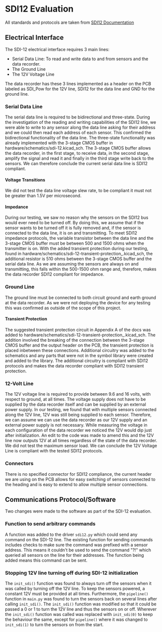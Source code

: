 # SDI12 Evaluation

All standards and protocols are taken from [SDI12 Documentation](https://www.sdi-12.org/current_specification/SDI-12_version-1_4-Jan-30-2021.pdf)

## Electrical Interface

The SDI-12 electrical interface requires 3 main lines:

- Serial Data Line: To read and write data to and from sensors and the data recorder.
- The Ground Line
- The 12V Voltage Line

The data recorder has these 3 lines implemented as a header on the PCB labeled as SDI_Pow for the 12V line, SDI12 for the data line and GND for the ground line.

### Serial Data Line

The serial data line is required to be bidirectional and three-state. During the investigation of the reading and writing capabilities of the SDI12 line, we were able to write to any sensor along the data line asking for their address and we could then read each address of each sensor. This confirmed the bidirectional functionality of the data line. The three-state functionality was already implemented with the 3-stage CMOS buffer in hardware/schematics/sdi-12.kicad_sch. The 3-stage CMOS buffer allows the data recorder, in the first stage, to receive data, in the second stage, amplify the signal and read it and finally in the third stage write back to the sensors. We can therefore conclude the current serial data line is SDI12 compliant.

#### Voltage Transitions

We did not test the data line voltage slew rate, to be compliant it must not be greater than 1.5V per microsecond.

#### Impedance

During our testing, we saw no reason why the sensors on the SDI12 bus would ever need to be turned off. By doing this, we assume that if the sensor wants to be turned off it is fully removed and, if the sensor is connected to the data line, it is on and transmitting. To meet SDI12 impedance protocols, the variable transistor between the data line and the 3-stage CMOS buffer must be between 500 and 1500 ohms when the transmitter is on. With the added transient protection during our testing, found in hardware/schematics/sdi-12-transient-protection_.kicad_sch, the additional resistor is 510 ohms between the 3-stage CMOS buffer and the serial data line. As we are assuming the sensors are always on and transmitting, this falls within the 500-1500 ohm range and, therefore, makes the data recorder SDI12 compliant for impedance.

### Ground Line

The ground line must be connected to both circuit ground and earth ground at the data recorder. As we were not deploying the device for any testing this was confirmed as outside of the scope of this project.

#### Transient Protection

The suggested transient protection circuit in Appendix A of the docs was added to hardware/schematics/sdi-12-transient-protection_.kicad_sch. The addition involved the breaking of the connection between the 3-stage CMOS buffer and the output header on the PCB, the transient protection is placed inbetween these connections. Additional circuitry was added to the schematics and any parts that were not in the symbol library were created and added to the library. The additional circuitry is compliant with SDI12 protocols and makes the data recorder compliant with SDI12 transient protection.

### 12-Volt Line

The 12V voltage line is required to provide between 9.6 and 16 volts, with respect to ground, at all times. The voltage supply does not have to be supplied by the data recorder itself and can be supplied by an external power supply. In our testing, we found that with multiple sensors connected along the 12V line, 12V was still being supplied to each sensor. Therefore, we can assume we can use the data recorder as our 12V supply and an external power supply is not necessary. While measuring the voltage in each configuration of the data recorder we noticed the 12V would dip just after initialization. An edit to the code was made to amend this and the 12V line now outputs 12V at all times regardless of the state of the data recorder. We did not test the maximum sensor load. We can conclude the 12V Voltage Line is compliant with the tested SDI12 protocols.

### Connectors

There is no specified connector for SDI12 compliance, the current header we are using on the PCB allows for easy switching of sensors connected to the heading and is easy to extend to allow multiple sensor connections.

## Communications Protocol/Software

Two changes were made to the software as part of the SDI-12 evaluation.

### Function to send arbitrary commands

A function was added to the driver `sdi12.py` which could send any command on the SDI-12 line. The existing function for sending commands includes checks to make sure the command was prefixed with a sensor address. This means it couldn't be used to send the command "?!" which queried all sensors on the line for their addresses. The function being added means this command can be sent.

### Stopping 12V line turning off during SDI-12 initialization

The `init_sdi()` function was found to always turn off the sensors when it was called by turning off the 12V line. To keep the sensors powered, a constant 12V must be provided at all times. Furthermore, the `pipeline()` function in `main.py` was found to turn the sensors back on several lines after calling `init_sdi()`. The `init_sdi()` function was modified so that it could be passed a 0 or 1 to turn the 12V line and thus the sensors on or off. Wherever the `init_sdi()` function was called was replaced with `init_sdi(0)` to keep the behaviour the same, except for `pipeline()` where it was changed to `init_sdi(1)` to turn the sensors on from the start.
